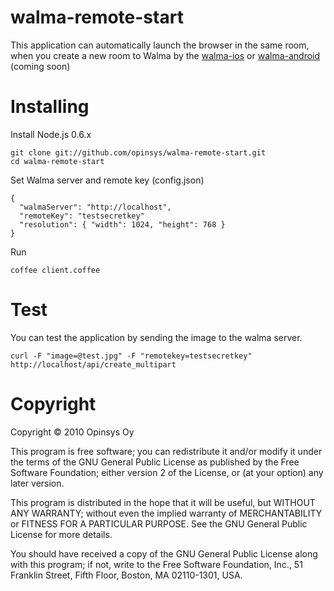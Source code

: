 # walma-remote-start

This application can automatically launch the browser in the same room, when you create a new room to Walma by the [walma-ios](https://github.com/opinsys/walma-ios/ "walma-ios") or [walma-android](https://github.com/opinsys/walma-android/ "walma-android") (coming soon)

# Installing

Install Node.js 0.6.x

    git clone git://github.com/opinsys/walma-remote-start.git
    cd walma-remote-start

Set Walma server and remote key (config.json)

    {
      "walmaServer": "http://localhost",
      "remoteKey": "testsecretkey"
      "resolution": { "width": 1024, "height": 768 }
    }

Run

    coffee client.coffee

# Test

You can test the application by sending the image to the walma server.

    curl -F "image=@test.jpg" -F "remotekey=testsecretkey" http://localhost/api/create_multipart

# Copyright

Copyright © 2010 Opinsys Oy

This program is free software; you can redistribute it and/or modify it under
the terms of the GNU General Public License as published by the Free Software
Foundation; either version 2 of the License, or (at your option) any later
version.

This program is distributed in the hope that it will be useful, but WITHOUT ANY
WARRANTY; without even the implied warranty of MERCHANTABILITY or FITNESS FOR A
PARTICULAR PURPOSE. See the GNU General Public License for more details.

You should have received a copy of the GNU General Public License along with
this program; if not, write to the Free Software Foundation, Inc., 51 Franklin
Street, Fifth Floor, Boston, MA 02110-1301, USA.